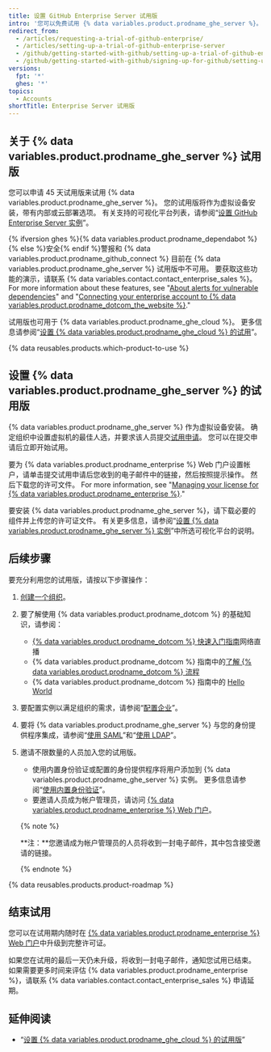 ```yaml
---
title: 设置 GitHub Enterprise Server 试用版
intro: '您可以免费试用 {% data variables.product.prodname_ghe_server %}。'
redirect_from:
  - /articles/requesting-a-trial-of-github-enterprise/
  - /articles/setting-up-a-trial-of-github-enterprise-server
  - /github/getting-started-with-github/setting-up-a-trial-of-github-enterprise-server
  - /github/getting-started-with-github/signing-up-for-github/setting-up-a-trial-of-github-enterprise-server
versions:
  fpt: '*'
  ghes: '*'
topics:
  - Accounts
shortTitle: Enterprise Server 试用版
---
```


## 关于 {% data variables.product.prodname_ghe_server %} 试用版

您可以申请 45 天试用版来试用 {% data variables.product.prodname_ghe_server %}。 您的试用版将作为虚拟设备安装，带有内部或云部署选项。 有关支持的可视化平台列表，请参阅“[设置 GitHub Enterprise Server 实例](/enterprise/admin/installation/setting-up-a-github-enterprise-server-instance)”。

{% ifversion ghes %}{% data variables.product.prodname_dependabot %}{% else %}安全{% endif %}警报和 {% data variables.product.prodname_github_connect %} 目前在 {% data variables.product.prodname_ghe_server %} 试用版中不可用。 要获取这些功能的演示，请联系 {% data variables.contact.contact_enterprise_sales %}。 For more information about these features, see "[About alerts for vulnerable dependencies](/github/managing-security-vulnerabilities/about-alerts-for-vulnerable-dependencies)" and "[Connecting your enterprise account to {% data variables.product.prodname_dotcom_the_website %}](/admin/configuration/managing-connections-between-your-enterprise-accounts/connecting-your-enterprise-account-to-github-enterprise-cloud)."

试用版也可用于 {% data variables.product.prodname_ghe_cloud %}。 更多信息请参阅“[设置 {% data variables.product.prodname_ghe_cloud %} 的试用](/articles/setting-up-a-trial-of-github-enterprise-cloud)”。

{% data reusables.products.which-product-to-use %}

## 设置 {% data variables.product.prodname_ghe_server %} 的试用版

{% data variables.product.prodname_ghe_server %} 作为虚拟设备安装。 确定组织中设置虚拟机的最佳人选，并要求该人员提交[试用申请](https://enterprise.github.com/trial)。 您可以在提交申请后立即开始试用。

要为 {% data variables.product.prodname_enterprise %} Web 门户设置帐户，请单击提交试用申请后您收到的电子邮件中的链接，然后按照提示操作。 然后下载您的许可文件。 For more information, see "[Managing your license for {% data variables.product.prodname_enterprise %}](/billing/managing-your-license-for-github-enterprise)."

要安装 {% data variables.product.prodname_ghe_server %}，请下载必要的组件并上传您的许可证文件。 有关更多信息，请参阅“[设置 {% data variables.product.prodname_ghe_server %} 实例](/enterprise/admin/installation/setting-up-a-github-enterprise-server-instance)”中所选可视化平台的说明。

## 后续步骤

要充分利用您的试用版，请按以下步骤操作：

1. [创建一个组织](/enterprise/admin/user-management/creating-organizations)。
2. 要了解使用 {% data variables.product.prodname_dotcom %} 的基础知识，请参阅：
   - [{% data variables.product.prodname_dotcom %} 快速入门指南](https://resources.github.com/webcasts/Quick-start-guide-to-GitHub/)网络直播
   - {% data variables.product.prodname_dotcom %} 指南中的[了解 {% data variables.product.prodname_dotcom %} 流程](https://guides.github.com/introduction/flow/)
   - {% data variables.product.prodname_dotcom %} 指南中的 [Hello World](https://guides.github.com/activities/hello-world/)
3. 要配置实例以满足组织的需求，请参阅“[配置企业](/enterprise/admin/configuration/configuring-your-enterprise)”。
4. 要将 {% data variables.product.prodname_ghe_server %} 与您的身份提供程序集成，请参阅“[使用 SAML](/enterprise/admin/user-management/using-saml)”和“[使用 LDAP](/enterprise/admin/authentication/using-ldap)”。
5. 邀请不限数量的人员加入您的试用版。
   - 使用内置身份验证或配置的身份提供程序将用户添加到 {% data variables.product.prodname_ghe_server %} 实例。 更多信息请参阅“[使用内置身份验证](/enterprise/admin/user-management/using-built-in-authentication)”。
   - 要邀请人员成为帐户管理员，请访问 [{% data variables.product.prodname_enterprise %} Web 门户](https://enterprise.github.com/login)。

    {% note %}

    **注：**您邀请成为帐户管理员的人员将收到一封电子邮件，其中包含接受邀请的链接。

    {% endnote %}

{% data reusables.products.product-roadmap %}

## 结束试用

您可以在试用期内随时在 [{% data variables.product.prodname_enterprise %} Web 门户](https://enterprise.github.com/login)中升级到完整许可证。

如果您在试用的最后一天仍未升级，将收到一封电子邮件，通知您试用已结束。 如果需要更多时间来评估 {% data variables.product.prodname_enterprise %}，请联系 {% data variables.contact.contact_enterprise_sales %} 申请延期。

## 延伸阅读

- “[设置 {% data variables.product.prodname_ghe_cloud %} 的试用版](/articles/setting-up-a-trial-of-github-enterprise-cloud)”
